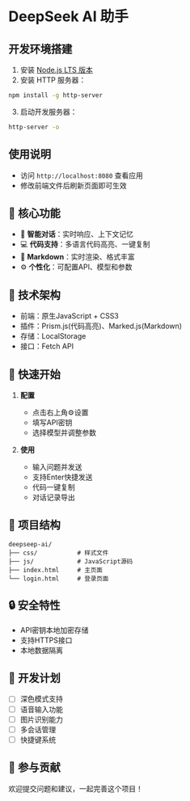 # DeepSeek AI 助手

## 开发环境搭建

1. 安装 [Node.js LTS 版本](https://nodejs.org/zh-cn/download/)
2. 安装 HTTP 服务器：
```bash
npm install -g http-server
```
3. 启动开发服务器：
```bash
http-server -o
```

## 使用说明

- 访问 `http://localhost:8080` 查看应用
- 修改前端文件后刷新页面即可生效

## 🌟 核心功能

- 💬 **智能对话**：实时响应、上下文记忆
- 💻 **代码支持**：多语言代码高亮、一键复制
- 📝 **Markdown**：实时渲染、格式丰富
- ⚙️ **个性化**：可配置API、模型和参数

## 🔧 技术架构

- 前端：原生JavaScript + CSS3
- 插件：Prism.js(代码高亮)、Marked.js(Markdown)
- 存储：LocalStorage
- 接口：Fetch API

## 🚀 快速开始

1. **配置**
   - 点击右上角⚙️设置
   - 填写API密钥
   - 选择模型并调整参数

2. **使用**
   - 输入问题并发送
   - 支持Enter快捷发送
   - 代码一键复制
   - 对话记录导出

## 📱 项目结构

```
deepseep-ai/
├── css/           # 样式文件
├── js/            # JavaScript源码
├── index.html     # 主页面
└── login.html     # 登录页面
```

## 🔒 安全特性

- API密钥本地加密存储
- 支持HTTPS接口
- 本地数据隔离

## 📝 开发计划

- [ ] 深色模式支持
- [ ] 语音输入功能
- [ ] 图片识别能力
- [ ] 多会话管理
- [ ] 快捷键系统

## 🤝 参与贡献

欢迎提交问题和建议，一起完善这个项目！
